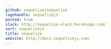 ```yaml
---
github: sequelize/sequelize
logohandle: sequelizejs
posted: true
slack: http://sequelize-slack.herokuapp.com/
sort: sequelizejs
title: sequelize
website: http://docs.sequelizejs.com/
---
```

